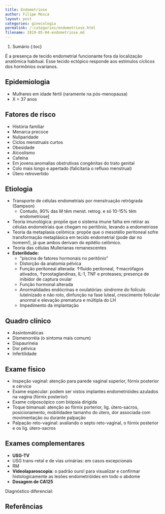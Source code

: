 ```yaml
---
title: Endometriose
author: Filipe Mosca
layout: post
categories: ginecologia
permalink: /:categories/endometriose.html
filename: 2019-05-04-endometriose.md
---
```


1. Sumário
{:toc}

É a presença de tecido endometrial funcionante fora da localização anatômica habitual. Esse tecido ectópico responde aos estímulos cíclicos dos hormônios ovarianos.

## Epidemiologia
- Mulheres em idade fértil (raramente na pós-menopausa)
- X = 37 anos

## Fatores de risco
- História familiar
- Menarca precoce
- Nuliparidade
- Ciclos menstruais curtos
- Obesidade
- Alcoolismo
- Cafeína
- Em jovens:anomalias obstrutivas congênitas do trato genital
- Colo mais longo e apertado (falicitaria o refluxo menstrual)
- Útero retrovertido

## Etiologia
- Transporte de células endometriais por menstruação retrógrada (Sampson)
  - Contudo, 90% das M têm menst. retrog. e só 10-15% têm endometriose]
- Teoria imunológica: propõe que o sistema imune falha em retirar as células endometriais que chegam no peritônio, levando a endometriose
- Teoria da metaplasia celômica: propõe que o mesotélio peritoneal sofre transformação metaplásica em tecido endometrial (pode dar no homem!), já que ambos derivam do epitélio celômico.
- Teoria das células Mullerianas remanescentes
- __Esterilidade:__
  - "piscina de fatores hormonais no peritônio"
  - Distorção da anatomia pélvica
  - Função peritoneal alterada: ↑fluido peritoneal, ↑macrófagos ativados, ↑prostaglandinas, IL-1, TNF e proteases; presença de inibidor de captura ovular
  - Função hormonal alterada
  - Anormalidades endócrinas e ovulatórias: síndrome do folículo luteinizado e não roto, dinfunção na fase luteal, crescimento folicular anormal e elevação prematura e múltipla do LH
  - Impedimento da implantação

## Quadro clínico
- Assintomáticas
- Dismenorréia (o sintoma mais comum)
- Dispaurineia
- Dor pélvica
- Infertilidade

## Exame físico
- Inspeção vaginal: atenção para parede vaginal superior, fórnix posterior e cérvice
- Exame especular: podem ser vistos implantes endometrióides azulados na vagina (fórnix posterior)
- Exame colposcópico com biópsia dirigida
- Toque bimanual: atenção ao fórnix porterior, lig. útero-sacros, posicionamento, mobilidadee tamanho do útero, dor associada com movimentação ou durante palpação
- Palpação reto-vaginal: avaliando o septo reto-vaginal, o fórnix posterior e os lig. útero-sacros


## Exames complementares
- __USG-TV__
- USG trans-retal e de vias urinárias: em casos excepcionais
- RM
- __Videolaparoscopia:__ o padrão ouro! para visualizar e confirmar histologicamente as lesões endometrióides em todo o abdome
- __Dosagem de CA125__

Diagnóstico diferencial:



## Referências
[^cisam]: Livro do CISAM
